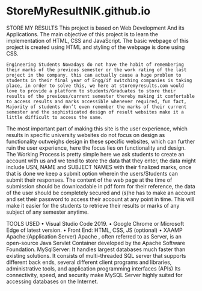 # StoreMyResultNIK.github.io
STORE MY RESULTS
This project is based on Web Development And its Applications. The main objective of this project is to learn the implementation of HTML, CSS and JavaScript. The basic webpage of this project is created using HTML and styling of the webpage is done using CSS.

	Engineering Students Nowadays do not have the habit of remembering their marks of the previous semester or the work rating of the last project in the company, this can actually cause a huge problem to students in their final year of Engg/if switching companies is taking place, in order to solve this, we here at storemyresults.com would love to provide a platform to students/Graduates to store their results of the previous/current semester thereby making it comfortable to access results and marks accessible whenever required, fun fact, Majority of students don’t even remember the marks of their current semester and the sophisticated design of result websites make it a little difficult to access the same.
The most important part of making this site is the user experience, which results in specific university websites do not focus on design as functionality outweighs design in these specific websites, which can further ruin the user experience, here the focus 
lies on functionality and design. 
The Working Process is pretty simple here we ask students to create an account with us and we tend to store the data that they enter, the data might include USN, NAME and SUBJECT NAMES with their finalized marks, once that is done we keep a submit option wherein the users/Students can submit their responses.
The content of the web page at the time of submission should be downloadable in pdf form for their reference, the data of the user should be completely secured and (s)he has to make an account and set their password to access their account at any point in time. This will make it easier for the students to retrieve their results or marks of any subject of any semester anytime.

TOOLS USED
•	Visual Studio Code 2019.
•	Google Chrome or Microsoft Edge of latest version.
•	Front End: HTML, CSS, JS (optional)
•	XAAMP
        Apache:(Application Server) Apache , often referred to as  Server, is an open-source Java Servlet Container developed by the Apache Software Foundation.
        MySqlServer:	It handles largest databases much faster than existing solutions.
                      It consists of multi-threaded SQL server that supports different back ends, several different client programs and libraries, administrative tools, and                             application programming interfaces (APIs)
                     	Its connectivity, speed, and security make MySQL Server highly suited for accessing databases on the Internet.
